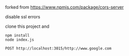 forked from https://www.npmjs.com/package/cors-server

disable ssl errors

clone this project and

```
npm install
node index.js
```

```
POST http://localhost:3015/http://www.google.com
```